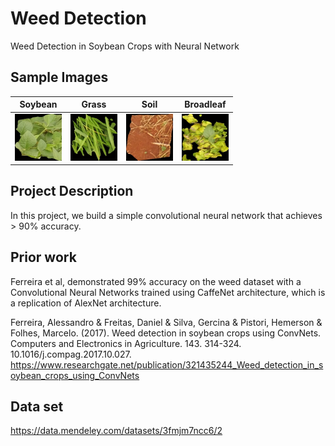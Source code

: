 # Weed Detection
Weed Detection in Soybean Crops with Neural Network

## Sample Images

| Soybean       | Grass     | Soil      | Broadleaf     |
| --------------|-----------|-----------|---------------|
| <img src="sample_imgs/soybean.jpg" width="75" height="75" />  | <img src="sample_imgs/grass.jpg" width="75" height="75" />   |<img src="sample_imgs/soil.jpg" width="75" height="75" />      |<img src="sample_imgs/broadleaf.jpg" width="75" height="75" />      |


## Project Description

In this project, we build a simple convolutional neural network that achieves > 90% accuracy.

## Prior work

Ferreira et al, demonstrated 99% accuracy on the weed dataset with a Convolutional Neural Networks trained using CaffeNet architecture, which is a replication of AlexNet architecture.

Ferreira, Alessandro & Freitas, Daniel & Silva, Gercina & Pistori, Hemerson & Folhes, Marcelo. (2017). Weed detection in soybean crops using ConvNets. Computers and Electronics in Agriculture. 143. 314-324. 10.1016/j.compag.2017.10.027. 
https://www.researchgate.net/publication/321435244_Weed_detection_in_soybean_crops_using_ConvNets


## Data set
https://data.mendeley.com/datasets/3fmjm7ncc6/2
